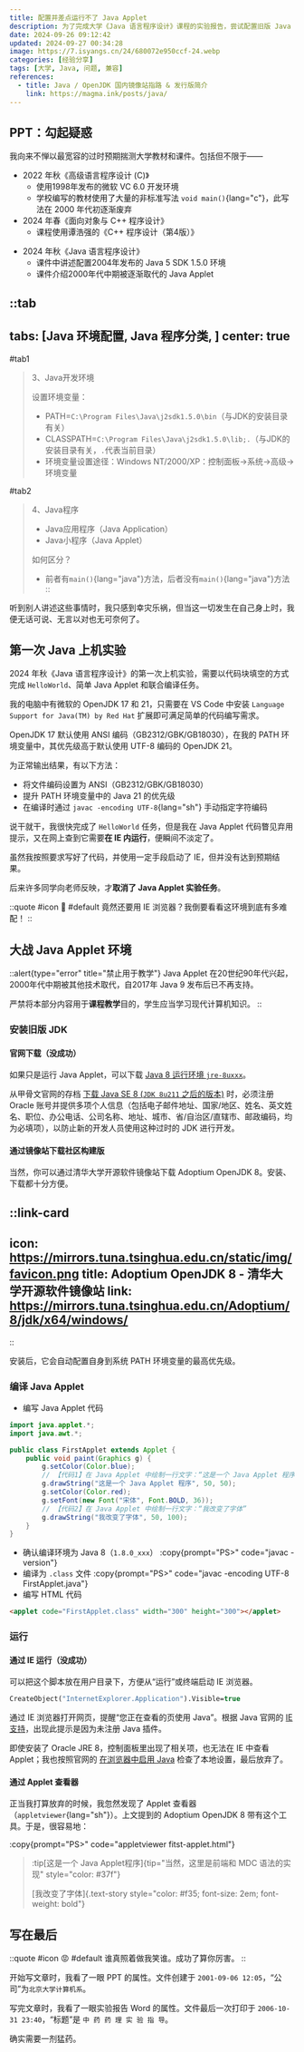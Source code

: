 ```yaml
---
title: 配置并差点运行不了 Java Applet
description: 为了完成大学《Java 语言程序设计》课程的实验报告，尝试配置旧版 Java 环境并成功运行 Java Applet，最终认为实际应用价值有限。
date: 2024-09-26 09:12:42
updated: 2024-09-27 00:34:28
image: https://7.isyangs.cn/24/680072e950ccf-24.webp
categories: [经验分享]
tags: [大学, Java, 问题, 兼容]
references:
  - title: Java / OpenJDK 国内镜像站指路 & 发行版简介
    link: https://magma.ink/posts/java/
---
```


## PPT：勾起疑惑

我向来不惮以最宽容的过时预期揣测大学教材和课件。包括但不限于——

- 2022 年秋《高级语言程序设计 (C)》
  - 使用1998年发布的微软 VC 6.0 开发环境
  - 学校编写的教材使用了大量的非标准写法 `void main()`{lang="c"}，此写法在 2000 年代初逐渐废弃
- 2024 年春《面向对象与 C++ 程序设计》
  - 课程使用谭浩强的《C++ 程序设计（第4版）》
<!-- - 上机实验时老师曾疑惑学生编写的函数中为何使用 `&` 引用传递字符串参数 -->
- 2024 年秋《Java 语言程序设计》
  - 课件中讲述配置2004年发布的 Java 5 SDK 1.5.0 环境
  - 课件介绍2000年代中期被逐渐取代的 Java Applet

::tab
---
tabs: [Java 环境配置, Java 程序分类, ]
center: true
---
#tab1
> 3、Java开发环境
>
> 设置环境变量：
>
> - PATH=`C:\Program Files\Java\j2sdk1.5.0\bin`（与JDK的安装目录有关）
> - CLASSPATH=`C:\Program Files\Java\j2sdk1.5.0\lib;.`（与JDK的安装目录有关，`.`代表当前目录）
> - 环境变量设置途径：Windows NT/2000/XP：控制面板→系统→高级→环境变量

#tab2
> 4、Java程序
>
> - Java应用程序（Java Application）
> - Java小程序（Java Applet）
>
> 如何区分？
> - 前者有`main()`{lang="java"}方法，后者没有`main()`{lang="java"}方法
::

听到别人讲述这些事情时，我只感到幸灾乐祸，但当这一切发生在自己身上时，我便无话可说、无言以对也无可奈何了。

## 第一次 Java 上机实验

2024 年秋《Java 语言程序设计》的第一次上机实验，需要以代码块填空的方式完成 `HelloWorld`、简单 Java Applet 和联合编译任务。

我的电脑中有微软的 OpenJDK 17 和 21，只需要在 VS Code 中安装 `Language Support for Java(TM) by Red Hat` 扩展即可满足简单的代码编写需求。

OpenJDK 17 默认使用 ANSI 编码（GB2312/GBK/GB18030），在我的 PATH 环境变量中，其优先级高于默认使用 UTF-8 编码的 OpenJDK 21。

为正常输出结果，有以下方法：

- 将文件编码设置为 ANSI（GB2312/GBK/GB18030）
- 提升 PATH 环境变量中的 Java 21 的优先级
- 在编译时通过 `javac -encoding UTF-8`{lang="sh"} 手动指定字符编码

说干就干，我很快完成了 `HelloWorld` 任务，但是我在 Java Applet 代码瞥见弃用提示，又在网上查到它需要**在 IE 内运行**，便瞬间不淡定了。

虽然我按照要求写好了代码，并使用一定手段启动了 IE，但并没有达到预期结果。

后来许多同学向老师反映，才**取消了 Java Applet 实验任务**。

::quote
#icon
🤔
#default
竟然还要用 IE 浏览器？我倒要看看这环境到底有多难配！
::

## 大战 Java Applet 环境

::alert{type="error" title="禁止用于教学"}
Java Applet 在20世纪90年代兴起，2000年代中期被其他技术取代，自2017年 Java 9 发布后已不再支持。

严禁将本部分内容用于**课程教学**目的，学生应当学习现代计算机知识。
::

### 安装旧版 JDK

#### 官网下载（没成功）

如果只是运行 Java Applet，可以下载 [Java 8 运行环境 `jre-8uxxx`](https://www.java.com/zh-CN/download/)。

从甲骨文官网的存档 [下载 Java SE 8 (`JDK 8u211` 之后的版本)](https://www.oracle.com/cn/java/technologies/javase/javase8-archive-downloads.html) 时，必须注册 Oracle 账号并提供多项个人信息（包括电子邮件地址、国家/地区、姓名、英文姓名、职位、办公电话、公司名称、地址、城市、省/自治区/直辖市、邮政编码，均为必填项），以防止新的开发人员使用这种过时的 JDK 进行开发。

#### 通过镜像站下载社区构建版

当然，你可以通过清华大学开源软件镜像站下载 Adoptium OpenJDK 8。安装、下载都十分方便。

::link-card
---
icon: https://mirrors.tuna.tsinghua.edu.cn/static/img/favicon.png
title: Adoptium OpenJDK 8 - 清华大学开源软件镜像站
link: https://mirrors.tuna.tsinghua.edu.cn/Adoptium/8/jdk/x64/windows/
---
::

安装后，它会自动配置自身到系统 PATH 环境变量的最高优先级。

### 编译 Java Applet

- 编写 Java Applet 代码
```java [FirstApplet.java]
import java.applet.*;
import java.awt.*;

public class FirstApplet extends Applet {
    public void paint(Graphics g) {
        g.setColor(Color.blue);
        // 【代码1】在 Java Applet 中绘制一行文字：“这是一个 Java Applet 程序”
        g.drawString("这是一个 Java Applet 程序", 50, 50);
        g.setColor(Color.red);
        g.setFont(new Font("宋体", Font.BOLD, 36));
        // 【代码2】在 Java Applet 中绘制一行文字：“我改变了字体”
        g.drawString("我改变了字体", 50, 100);
    }
}
```
- 确认编译环境为 Java 8（`1.8.0_xxx`）
:copy{prompt="PS>" code="javac -version"}
- 编译为 `.class` 文件
:copy{prompt="PS>" code="javac -encoding UTF-8 FirstApplet.java"}
- 编写 HTML 代码
```html [fitst-applet.html]
<applet code="FirstApplet.class" width="300" height="300"></applet>
```

### 运行

#### 通过 IE 运行（没成功）

可以把这个脚本放在用户目录下，方便从“运行”或终端启动 IE 浏览器。

```vb [openie.vbs]
CreateObject("InternetExplorer.Application").Visible=true
```

通过 IE 浏览器打开网页，提醒“您正在查看的页使用 Java”。根据 Java 官网的 [IE 支持](https://www.java.com/zh-CN/download/help/ie_tips.html)，出现此提示是因为未注册 Java 插件。

即使安装了 Oracle JRE 8，控制面板里出现了相关项，也无法在 IE 中查看 Applet；我也按照官网的 [在浏览器中启用 Java](https://www.java.com/zh-CN/download/help/enable_browser.html) 检查了本地设置，最后放弃了。

#### 通过 Applet 查看器

正当我打算放弃的时候，我忽然发现了 Applet 查看器（`appletviewer`{lang="sh"}）。上文提到的 Adoptium OpenJDK 8 带有这个工具。于是，很容易地：

:copy{prompt="PS>" code="appletviewer fitst-applet.html"}

> :tip[这是一个 Java Applet程序]{tip="当然，这里是前端和 MDC 语法的实现" style="color: #37f"}
>
> [我改变了字体]{.text-story style="color: #f35; font-size: 2em; font-weight: bold"}

## 写在最后

::quote
#icon
😡
#default
谁真照着做我笑谁。成功了算你厉害。
::

开始写文章时，我看了一眼 PPT 的属性。文件创建于 `2001-09-06 12:05`，“公司”为`北京大学计算机系`。

写完文章时，我看了一眼实验报告 Word 的属性。文件最后一次打印于 `2006-10-31 23:40`，“标题”是 `中 药 药 理 实 验 指 导`。

确实需要一剂猛药。
